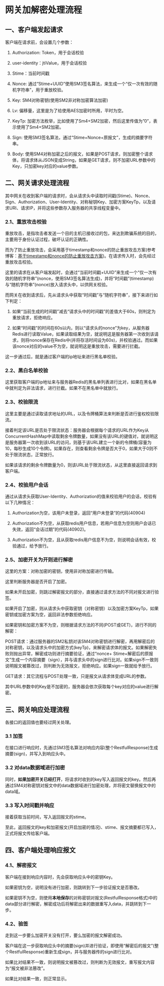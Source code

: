 # **网关加解密处理流程**

## **一、客户端发起请求** 

客户端在请求前，会设置几个参数：

1. Authorization: Token，用于会话校验

2. user-identity：jtiValue，用于会话校验

3. Stime：当前时间戳

4. Nonce: 通过“Stime+UUID”使用SM3签名算法，来生成一个“仅一次有效的随机字符串”，用于重放校验。

5. Key: SM4对称密钥(使用SM2非对称加密算法加密)

6. Lv: 偏移量，这里是为了给使用AES加密时所用，平时为空。

7. KeyTp: 加密方法枚举，比如使用了Sm4+SM2加密，然后这里传值为”0”，表示使用了Sm4+SM2加密。

8. Sign: 使用SM3签名算法，通过“Stime+Nonce+原报文”，生成的摘要字符串。

9. Body: 使用SM4对称加密之后的报文，如果是POST请求，则加密整个请求体，将请求体从JSON变成String，如果是GET请求，则不加密URL参数中的Key，只加密key对应的value参数。

## **二、网关请求处理流程** 

其中网关在收到客户端的请求时，会从请求头中读取时间戳(Stime)、Nonce、Sign、Authorization、User-Identity、对称秘钥Key、加密方案KeyTp，以及请求URI、请求IP，并将这些参数存入服务器的共享线程变量中。

### **2.1、重放攻击校验**

重放攻击，是指攻击者发送一个目的主机已接收过的包，来达到欺骗系统的目的，主要用于身份认证过程，破坏认证的正确性。

而为了防止重放攻击，会采用基于timestamp和nonce的防止重放攻击方案(参考博客：[基于timestamp和nonce的防止重放攻击方案](https://blog.csdn.net/koastal/article/details/53456696))。在请求传入时，会先经过重放攻击校验。

这里的请求在从客户端发起时，会通过“当前时间戳+UUID”来生成一个“仅一次有效的随机字符串”(nonce，使用SM3签名算法生成)，并将“时间戳”(timestamp)与“随机字符串”(nonce)放入请求头中，以供网关校验。

而网关在收到请求后，先从请求头中获取“时间戳”与“随机字符串”，接下来进行如下判定：

1. 如果“当前生成的时间戳”减去“请求头中的时间戳”的差值大于60s，则判定为重放请求，拒绝响应。

2. 如果“时间戳”的时间在60s以内，则以“请求头的nonce”为key，从服务器Redis进行读取Value，如果读取结果为空，就说明这是服务器第一次收到该请求，则将nonce保存在Redis中(并将存活时间设为60s)，并校验通过。而如果该nonce对应的value不为空，就说明这是重放攻击，需要进行拦截。

这一步通过后，就是通过客户端的ip地址来进行黑名单校验。

### **2.2、黑白名单校验**

这里获取客户端的ip地址来与服务器Redis的黑名单列表进行比对，如果在黑名单中就判定为非法请求，进行拦截。如果不在黑名单中就放行。

### **2.3、校验限流**

这里主要是通过读取请求地址的URL，以及令牌桶算法来判断是否进行鉴权校验限流。

接着判定该URL是否处于限流状态：服务器会根据每个请求的URL作为Key从ConcurrentHashMap中读取剩余令牌数量，如果没有该URL的键值对，就说明这是服务器第一次收到该URL的访问，则基于该URL建立一个新的令牌桶(容量为10，每秒生成10个令牌)。如果存在，则查看剩余令牌是否大于0，如果大于0则不处于限流状态，正常放行。

如果该请求的剩余令牌数量为0，则该URL处于限流状态，从这里直接返回请求到客户端。

### **2.4、校验用户会话**

通过从请求头获取User-Identity、Authorization的值来校验用户的会话，校验有以下几种情况：

1. Authorization为空，该用户未登录，返回“用户未登录”的代码(40904)

2. Authorization不为空，从获取redis用户信息，若用户信息为空则用户会话已失效，返回“会话过期”的代码(40902)。

3. Authorization不为空，且从获取redis用户信息不为空，则说明会话有效，校验通过，给予放行。

### **2.5、加密开关为开则进行解密**

这里的方案：对称加密的密钥，使用非对称加密进行传输。

这里判断服务器是否开启了加密。

如果未开启加密，则跳过解密报文的部分，直接通过请求方法的不同对报文进行验签。

如果开启了加密，则从请求头中获取密钥（对称密钥）以及加密方案KeyTp，如果密钥或加密方案为空，返回非法参数拒绝响应。

如果密钥和加密方案不为空，则根据请求方法的不同(POST或GET)，进行不同的解密：

POST请求：通过服务器的SM2私钥对该SM4对称密钥进行解密，再用解密后的对称密钥，以及请求头中的加密方式(keyTp)，来解密请求体的报文。如果解密失败则抛出异常，解密成功则进行摘要验证，通过“nonce+ Stime+解密后的原报文”生成一个内容摘要（sign），并与请求头中的sign进行比对。如果sign不一致则说明报文被篡改过，则判断为无效报文，拒绝响应。如果sign一致就给予放行。

GET请求：其它流程与POST处理一致，只是报文从请求体变成URL的参数。

其中URL参数中的Key是不加密的，服务器会依次获取每个key对应的value进行解密。

## **三、网关响应处理流程** 

各接口的返回值也要经过网关处理。

### **3.1 加签**

在接口进行响应时，先通过SM3签名算法对响应内容(整个RestfulResponse)生成摘要(sign)，并写入到响应头中。

### **3.2 对data数据域进行加密**

同时，**如果加密开关已经打开**，将请求时收到的key写入返回报文的key。然后再通过SM4对称密钥对报文中的data数据域进行加密处理，并将密文替换报文中的data域。

### **3.3 写入时间戳并响应**

接着获取当前时间，写入返回报文的stime。

至此，返回报文的key和加密报文(开启加密的情况)、stime、报文摘要都已写入，正式将报文传给客户端。

## **四、客户端处理响应报文** 

### **4.1、解密报文**

客户端在接到响应内容时，先会获取响应头中的密钥Key。

如果密钥为空，说明没有进行加密，则跳转到下一步验证报文是否篡改。

如果密钥不为空，则使用**本地保存**的对称密钥对报文(RestfulResponse格式)中的data部分进行解密，解密成功后将解密出来的数据重写入data，并跳转到下一步。

### **4.2、验签**

走到这一步要么加密开关没有打开，要么加密的报文解密成功。

客户端在这一步获取响应头中的摘要(sign)并进行验证，即使用“解密后的报文”(整个RestfulResponse)重新生成sign，并与服务器传的sign进行比对。

如果比对结果不一致，则说明报文被篡改过，则判断为无效报文，重写报文内容为“报文被非法篡改”。

如果比对结果一致，则正常显示。 